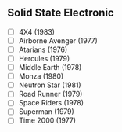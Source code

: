## Solid State Electronic
- [ ] 4X4 (1983)
- [ ] Airborne Avenger (1977)
- [ ] Atarians (1976)
- [ ] Hercules (1979)
- [ ] Middle Earth (1978)
- [ ] Monza (1980)
- [ ] Neutron Star (1981)
- [ ] Road Runner (1979)
- [ ] Space Riders (1978)
- [ ] Superman (1979)
- [ ] Time 2000 (1977)
